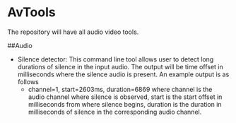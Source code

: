 # AvTools
The repository will have all audio video tools. 

##Audio
- Silence detector: This command line tool allows user to detect long durations
  of silence in the input audio.  The output will be time offset in milliseconds 
  where the silence audio is present. An example output is as follows
  - channel=1, start=2603ms, duration=6869
  where channel is the audio channel where silence is observed, start is the
  start offset in milliseconds from where silence begins, duration is the
  duration in milliseconds of silence in the corresponding audio channel.

